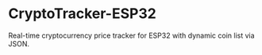 # CryptoTracker-ESP32
Real-time cryptocurrency price tracker for ESP32 with dynamic coin list via JSON.
